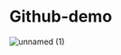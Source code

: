 # Github-demo 


![unnamed (1)](https://user-images.githubusercontent.com/56637629/190399791-e855249e-988b-430f-8dbc-41718ca95e39.jpg)
